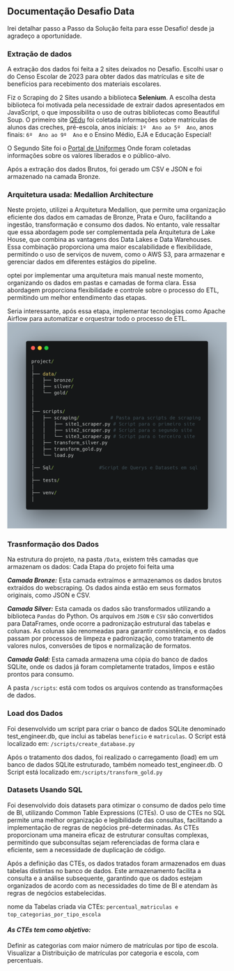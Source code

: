 ## **Documentação Desafio Data**

Irei detalhar passo a Passo da Solução feita para esse Desafio!
desde ja agradeço a oportunidade.

### **Extração de dados**
A extração dos dados foi feita a 2 sites deixados no Desafio. Escolhi usar o do Censo Escolar de 2023 para obter dados das matrículas e site de benefícios para recebimento dos materiais escolares.

Fiz o Scraping do 2 Sites usando a biblioteca **Selenium**. A escolha desta biblioteca foi motivada pela necessidade de extrair dados apresentados em JavaScript, o que impossibilita o uso de outras bibliotecas como Beautiful Soup.
O primeiro site [QEdu](https://qedu.org.br/municipio/3550308-sao-paulo/censo-escolar) foi coletada informações sobre matrículas de alunos das creches,  pré-escola, anos iniciais: `1º  Ano ao 5º  Ano`, anos finais: `6º  Ano ao 9º  Ano` e o Ensino Médio, EJA e  Educação Especial!

O Segundo Site foi o [Portal de Uniformes](https://portaldeuniformes.sme.prefeitura.sp.gov.br/) Onde foram coletadas informações sobre os valores liberados e o público-alvo. 

Após a extração dos dados Brutos, foi gerado um CSV e JSON e foi armazenado na camada Bronze.

### **Arquitetura usada:** Medallion Architecture
Neste projeto, utilizei a Arquitetura Medallion, que permite uma organização eficiente dos dados em camadas de Bronze, Prata e Ouro, facilitando a ingestão, transformação e consumo dos dados. No entanto, vale ressaltar que essa abordagem pode ser complementada pela Arquitetura de Lake House, que combina as vantagens dos Data Lakes e Data Warehouses. Essa combinação proporciona uma maior escalabilidade e flexibilidade, permitindo o uso de serviços de nuvem, como o AWS S3, para armazenar e gerenciar dados em diferentes estágios do pipeline.

optei por implementar uma arquitetura mais manual neste momento, organizando os dados em pastas e camadas de forma clara. Essa abordagem proporciona flexibilidade e controle sobre o processo do ETL, permitindo um melhor entendimento das etapas. 

Seria interessante, após essa etapa, implementar tecnologias como Apache Airflow para automatizar e orquestrar todo o processo de ETL.
<img src="/arquitetura.png" alt="Imagem, exemplo da arquitetura">


### **Trasnformação dos Dados**
Na estrutura do projeto, na pasta `/Data`, existem três camadas que armazenam os dados:
Cada Etapa do projeto foi feita uma 

***Camada Bronze:*** Esta camada extraímos e armazenamos os dados brutos extraídos do webscraping. Os dados ainda estão em seus formatos originais, como JSON e CSV.

***Camada Silver:*** Esta camada os dados são transformados utilizando a biblioteca `Pandas` do Python. Os arquivos em `JSON` e `CSV` são convertidos para DataFrames, onde ocorre a padronização estrutural das tabelas e colunas. As colunas são renomeadas para garantir consistência, e os dados passam por processos de limpeza e padronização, como tratamento de valores nulos, conversões de tipos e normalização de formatos.

***Camada Gold:*** Esta camada armazena uma cópia do banco de dados SQLite, onde os dados já foram completamente tratados, limpos e estão prontos para consumo.

A pasta `/scripts`: está com todos os arquivos contendo as transformações de dados.


### **Load dos Dados**

Foi desenvolvido um script para criar o banco de dados SQLite denominado test_engineer.db, que inclui as tabelas `beneficio` e `matriculas`. 
O Script está localizado em: `/scripts/create_database.py`

Após o tratamento dos dados, foi realizado o carregamento (load) em um banco de dados SQLite estruturado, também nomeado test_engineer.db.
O Script está localizado em:`/scripts/transform_gold.py`

### **Datasets Usando SQL**

Foi desenvolvido dois datasets para otimizar o consumo de dados pelo time de BI, utilizando Common Table Expressions (CTEs). O uso de CTEs no SQL permite uma melhor organização e legibilidade das consultas, facilitando a implementação de regras de negócios pré-determinadas. As CTEs proporcionam uma maneira eficaz de estruturar consultas complexas, permitindo que subconsultas sejam referenciadas de forma clara e eficiente, sem a necessidade de duplicação de código.

Após a definição das CTEs, os dados tratados foram armazenados em duas tabelas distintas no banco de dados. Este armazenamento facilita a consulta e a análise subsequente, garantindo que os dados estejam organizados de acordo com as necessidades do time de BI e atendam às regras de negócios estabelecidas.

nome da Tabelas criada via CTEs: `percentual_matriculas e top_categorias_por_tipo_escola`

#### ***As CTEs tem como objetivo:***
Definir as categorias com maior número de matrículas por tipo de escola.
Visualizar a Distribuição de matrículas por categoria e escola, com percentuais.

